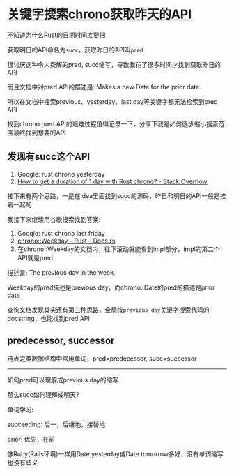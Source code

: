 # [关键字搜索chrono获取昨天的API](/2020/07/how_to_search_chrono_yesterday_api.md)

不知道为什么Rust的日期时间库要把

获取明日的API命名为`succ`，获取昨日的API叫`pred`

很讨厌这种令人费解的pred, succ缩写，导致我花了很多时间才找到获取昨日的API

而且文档中对pred API的描述是: Makes a new Date for the prior date.

所以在文档中搜索previous、yesterday、last day等关键字都无法检索到pred API

找到chrono pred API的艰难过程值得记录一下，分享下我是如何逐步缩小搜索范围最终找到想要的API

## 发现有succ这个API

1. Google: rust chrono yesterday
2. [How to get a duration of 1 day with Rust chrono? - Stack Overflow](https://stackoverflow.com/questions/59662500/how-to-get-a-duration-of-1-day-with-rust-chrono)

接下来有两个思路，一是在idea里面找到succ的源码，昨日和明日的API一般是挨着一起的

我接下来继续用谷歌搜索找到答案:

1. Google: rust chrono last friday
2. [chrono::Weekday - Rust - Docs.rs](https://docs.rs/chrono/0.3.0/chrono/enum.Weekday.html)
3. 在chrono::Weekday的文档内，往下滚动就能看到impl部分，impl的第二个API就是pred

描述是: The previous day in the week.

Weekday的pred描述是previous day，而chrono::Date的pred的描述是prior date

查询文档发现其实还有第三种思路，全局按`previous day`关键字搜索代码的docstring，也能找到pred API

## predecessor, successor

链表之类数据结构中常用单词，pred=predecessor, succ=successor

---

如何pred可以理解成previous day的缩写

那么succ如何理解成明天?

单词学习:

succeeding: 后一，后继地，接替地

prior: 优先，在前

像Ruby(Rails环境)一样用Date.yesterday或Date.tomorrow多好，没有单词缩写也没有歧义
